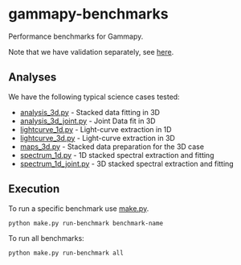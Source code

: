 # gammapy-benchmarks

Performance benchmarks for Gammapy.

Note that we have validation separately, see [here](../README.md).

## Analyses

We have the following typical science cases tested:

- [analysis_3d.py](analysis_3d.py) - Stacked data fitting in 3D
- [analysis_3d_joint.py](joint_analysis_3d.py) - Joint Data fit in 3D 
- [lightcurve_1d.py](lightcurve_1d.py) - Light-curve extraction in 1D
- [lightcurve_3d.py](lightcurve_3d.py) - Light-curve extraction in 3D
- [maps_3d.py](maps_3d.py) - Stacked data preparation for the 3D case
- [spectrum_1d.py](spectrum_1d.py) - 1D stacked spectral extraction and fitting
- [spectrum_1d_joint.py](spectrum_1d_joint.py) - 3D stacked spectral extraction and fitting




## Execution

To run a specific benchmark use [make.py](make.py).

```bash
python make.py run-benchmark benchmark-name
```

To run all benchmarks:
```bash
python make.py run-benchmark all
```
